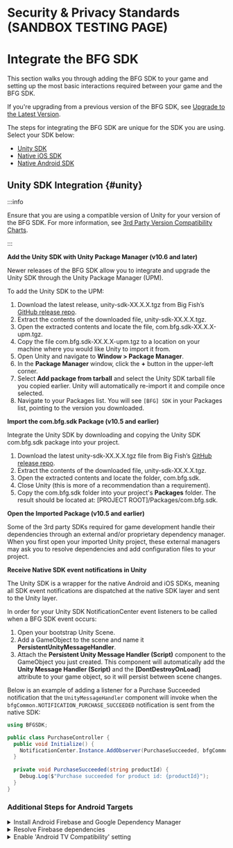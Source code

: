 # Security & Privacy Standards (SANDBOX TESTING PAGE)

# Integrate the BFG SDK

This section walks you through adding the BFG SDK to your game and setting up the most basic interactions required between your game and the BFG SDK.

If you're upgrading from a previous version of the BFG SDK, see [Upgrade to the Latest Version](./upgrade).

The steps for integrating the BFG SDK are unique for the SDK you are using. Select your SDK below:

- [Unity SDK](#unity)
- [Native iOS SDK](#ios)
- [Native Android SDK](#android)

## Unity SDK Integration {#unity}

:::info

Ensure that you are using a compatible version of Unity for your version of the BFG SDK. For more information, see [3rd Party Version Compatibility Charts](./compatibility-charts).

:::

**Add the Unity SDK with Unity Package Manager (v10.6 and later)**

Newer releases of the BFG SDK allow you to integrate and upgrade the Unity SDK through the Unity Package Manager (UPM).

To add the Unity SDK to the UPM:

1. Download the latest release, unity-sdk-XX.X.X.tgz from Big Fish’s [GitHub release repo](https://github.com/bigfishgames-external/sdk-unity-releases/releases).  
2. Extract the contents of the downloaded file, unity-sdk-XX.X.X.tgz.
3. Open the extracted contents and locate the file, com.bfg.sdk-XX.X.X-upm.tgz.
4. Copy the file com.bfg.sdk-XX.X.X-upm.tgz to a location on your machine where you would like Unity to import it from.
5. Open Unity and navigate to **Window > Package Manager**.
6. In the **Package Manager** window, click the **+** button in the upper-left corner.
7. Select **Add package from tarball** and select the Unity SDK tarball file you copied earlier. Unity will automatically re-import it and compile once selected.
8. Navigate to your Packages list. You will see ``[BFG] SDK`` in your Packages list, pointing to the version you downloaded.


**Import the com.bfg.sdk Package (v10.5 and earlier)**

Integrate the Unity SDK by downloading and copying the Unity SDK com.bfg.sdk package into your project.

1. Download the latest unity-sdk-XX.X.X.tgz file from Big Fish’s [GitHub release repo](https://github.com/bigfishgames-external/sdk-unity-releases/releases).
2. Extract the contents of the downloaded file, unity-sdk-XX.X.X.tgz. 
3. Open the extracted contents and locate the folder, com.bfg.sdk.
4. Close Unity (this is more of a recommendation than a requirement).
5. Copy the com.bfg.sdk folder into your project's **Packages** folder. The result should be located at: [PROJECT ROOT]/Packages/com.bfg.sdk.

**Open the Imported Package (v10.5 and earlier)**

Some of the 3rd party SDKs required for game development handle their dependencies through an external and/or proprietary dependency manager. When you first open your imported Unity project, these external managers may ask you to resolve dependencies and add configuration files to your project.

**Receive Native SDK event notifications in Unity**

The Unity SDK is a wrapper for the native Android and iOS SDKs, meaning all SDK event notifications are dispatched at the native SDK layer and sent to the Unity layer.

In order for your Unity SDK NotificationCenter event listeners to be called when a BFG SDK event occurs:

1. Open your bootstrap Unity Scene.
2. Add a GameObject to the scene and name it **PersistentUnityMessageHandler**.
3. Attach the **Persistent Unity Message Handler (Script)** component to the GameObject you just created. This component will automatically add the **Unity Message Handler (Script)** and the **[DontDestroyOnLoad]** attribute to your game object, so it will persist between scene changes.

Below is an example of adding a listener for a Purchase Succeeded notification that the ``UnityMessageHandler`` component will invoke when the ``bfgCommon.NOTIFICATION_PURCHASE_SUCCEEDED`` notification is sent from the native SDK:

```csharp
using BFGSDK;

public class PurchaseController {
  public void Initialize() {
    NotificationCenter.Instance.AddObserver(PurchaseSucceeded, bfgCommon.NOTIFICATION_PURCHASE_SUCCEEDED);
  }
  
  private void PurchaseSucceeded(string productId) {
    Debug.Log($"Purchase succeeded for product id: {productId}");
  }
}
```

### Additional Steps for Android Targets

<details>
  <summary>Install Android Firebase and Google Dependency Manager</summary>

The .unitypackage of these plugins must be downloaded from the [Google Unity Archives](https://developers.google.com/unity/archive) and installed into your Unity Project.

1. Double-click on the .unitypackage and follow the instructions for the import process.
2. Import everything that Unity recommends in the import package window.

Failing to import everything that Unity lists will result in complications when exporting your Unity Android gradle project, attempting builds in Android Studio, and building an APK directly in Unity.

It may also be beneficial to add a few auto-generated files to your version control system's ignore file, but this step is entirely optional and should be considered based on how your project prefers to handle files that are dirtied from builds:

```
/Assets/StreamingAssets/google-services-desktop.json*
/Assets/Plugins/Android/FirebaseCrashlytics.androidlib/res/values/crashlytics_build_id.xml*
```

</details>

<details>
  <summary>Resolve Firebase dependencies</summary>

After importing the Unity SDK, the external Firebase SDKs (by way of the External Dependency Manager plugin) will embed a number of supporting files within your project. If the External Dependency Manager plugin is not available, you will be prompted to resolve dependencies.

:::info 

If you are not prompted, trigger the Android resolution by selecting **Assets > External Dependency Manager > Android Resolver > Resolve**. The "Force Resolve" option may be needed in rare circumstances.

:::

After resolution, the following files will be added to your project:

- Assets/Plugins/Android/FirebaseApp.androidlib/*
- Assets/Plugins/Android/FirebaseCrashlytics.androidlib/*
- Assets/GeneratedLocalRepo/*

If you have custom gradle build files, the Firebase SDKs will also automatically edit these gradle build files within your project:

- Assets/Plugins/Android/mainTemplate.gradle
- Assets/Plugins/Android/gradleTemplate.properties (Unity v2019.3 or newer)

</details>

<details>
  <summary>Enable 'Android TV Compatibility' setting</summary>

:::info 

If Android TV Compatibility is not enabled, you will receive the following error when building your project:

> BfgUnitySdkSample-2021.3.9/goog/launcher/src/main/AndroidManifest.xml:5:3-30:17: AAPT: error: resource drawable/app_banner (aka com.bigfishgames.bfgsdkunitygoogle:drawable/app_banner) not found.

:::

To enable the ‘Android TV Compatibility’ setting:

1. In Unity, open your **Project Settings**.
2. Navigate to the **Player** section.
3. Expand **Other Settings**.
4. Check **Android TV Compatibility** and **Android Game**.

</details>
